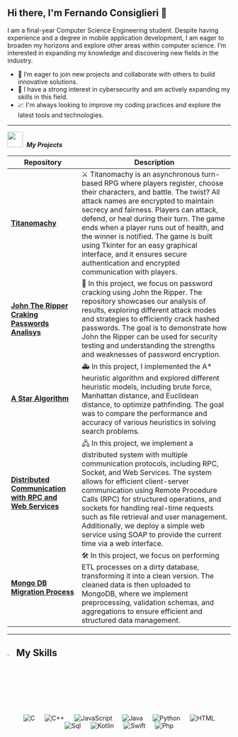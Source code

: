 ## Hi there, I'm Fernando Consiglieri 👋

I am a final-year Computer Science Engineering student. Despite having experience and a degree in mobile application development, I am eager to broaden my horizons and explore other areas within computer science. I’m interested in expanding my knowledge and discovering new fields in the industry.

- 🚀 I’m eager to join new projects and collaborate with others to build innovative solutions.
- 🧐 I have a strong interest in cybersecurity and am actively expanding my skills in this field.
- 📈 I'm always looking to improve my coding practices and explore the latest tools and technologies.

---

<img src="https://media.giphy.com/media/WUlplcMpOCEmTGBtBW/giphy.gif" width="35">&nbsp; ***My Projects***

| Repository | Description |
|------------|-------------|
| [**Titanomachy**](https://github.com/Ferjodios/cripto-p1) | ⚔️ Titanomachy is an asynchronous turn-based RPG where players register, choose their characters, and battle. The twist? All attack names are encrypted to maintain secrecy and fairness. Players can attack, defend, or heal during their turn. The game ends when a player runs out of health, and the winner is notified. The game is built using Tkinter for an easy graphical interface, and it ensures secure authentication and encrypted communication with players. |
| [**John The Ripper Craking Passwords Analisys**](https://github.com/DavidY343/ciber_p1_jtr) | 🔐 In this project, we focus on password cracking using John the Ripper. The repository showcases our analysis of results, exploring different attack modes and strategies to efficiently crack hashed passwords. The goal is to demonstrate how John the Ripper can be used for security testing and understanding the strengths and weaknesses of password encryption. |
| [**A Star Algorithm**](https://github.com/DavidY343/CSP-and-A-start-algorithm) | 🚑 In this project, I implemented the A* heuristic algorithm and explored different heuristic models, including brute force, Manhattan distance, and Euclidean distance, to optimize pathfinding. The goal was to compare the performance and accuracy of various heuristics in solving search problems. |
| [**Distributed Communication with RPC and Web Services**](https://github.com/DavidY343/SSDD_final) | 🖧 In this project, we implement a distributed system with multiple communication protocols, including RPC, Socket, and Web Services. The system allows for efficient client-server communication using Remote Procedure Calls (RPC) for structured operations, and sockets for handling real-time requests such as file retrieval and user management. Additionally, we deploy a simple web service using SOAP to provide the current time via a web interface. |
| [**Mongo DB Migration Process**](https://github.com/DavidY343/arquidatos) | 🛠️ In this project, we focus on performing ETL processes on a dirty database, transforming it into a clean version. The cleaned data is then uploaded to MongoDB, where we implement preprocessing, validation schemas, and aggregations to ensure efficient and structured data management. |

---

## <img src="https://media2.giphy.com/media/QssGEmpkyEOhBCb7e1/giphy.gif?cid=ecf05e47a0n3gi1bfqntqmob8g9aid1oyj2wr3ds3mg700bl&rid=giphy.gif" width ="3%"> My Skills

<p align="center"> 
  &emsp; 
    <img alt="C" src="https://img.shields.io/badge/c-%2300599C.svg?style=for-the-badge&logo=c&logoColor=white">
  &emsp;
    <img alt="C++" src="https://img.shields.io/badge/c++-%2300599C.svg?style=for-the-badge&logo=c%2B%2B&logoColor=white">
  &emsp;
     <img alt="JavaScript" src="https://img.shields.io/badge/javascript-%23323330.svg?style=for-the-badge&logo=javascript&logoColor=%23F7DF1E">
  &emsp;
    <img alt="Java" src="https://img.shields.io/badge/java-%23ED8B00.svg?style=for-the-badge&logo=openjdk&logoColor=white">
  &emsp;
    <img alt="Python" src="https://img.shields.io/badge/python-3670A0?style=for-the-badge&logo=python&logoColor=ffdd54">
  &emsp;
	<img alt="HTML" src="https://img.shields.io/badge/html5-%23E34F26.svg?style=for-the-badge&logo=html5&logoColor=white">
  &emsp;
	<img alt="Sql" src="https://img.shields.io/badge/html5-%23E34F26.svg?style=for-the-badge&logo=html5&logoColor=white">
  &emsp;
	<img alt="Kotlin" src="https://img.shields.io/badge/kotlin-%237F52FF.svg?style=for-the-badge&logo=kotlin&logoColor=white">
  &emsp;
	<img alt="Swift" src="https://img.shields.io/badge/swift-F54A2A?style=for-the-badge&logo=swift&logoColor=white">
  &emsp;
	<img alt="Php" src="https://img.shields.io/badge/php-%23777BB4.svg?style=for-the-badge&logo=php&logoColor=white">
</p>

